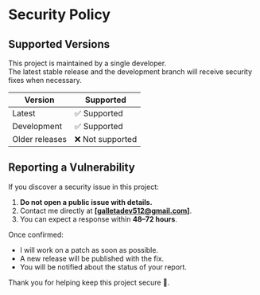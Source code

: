 # Security Policy

## Supported Versions

This project is maintained by a single developer.  
The latest stable release and the development branch will receive security fixes when necessary.

| Version       | Supported       |
| ------------- | --------------- |
| Latest        | ✅ Supported    |
| Development   | ✅ Supported    |
| Older releases| ❌ Not supported |

## Reporting a Vulnerability

If you discover a security issue in this project:

1. **Do not open a public issue with details.**  
2. Contact me directly at **[galletadev512@gmail.com]**.  
3. You can expect a response within **48–72 hours**.  

Once confirmed:  
- I will work on a patch as soon as possible.  
- A new release will be published with the fix.  
- You will be notified about the status of your report.  

Thank you for helping keep this project secure 🙏.
